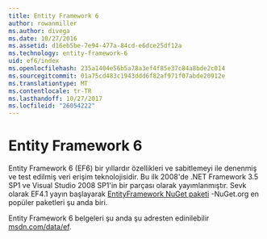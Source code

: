 ```yaml
---
title: Entity Framework 6
author: rowanmiller
ms.author: divega
ms.date: 10/27/2016
ms.assetid: d16eb5be-7e94-477a-84cd-e6dce25df12a
ms.technology: entity-framework-6
uid: ef6/index
ms.openlocfilehash: 235a1404e56b5a78a3ef4f85e37c84a8bde2c014
ms.sourcegitcommit: 01a75cd483c1943ddd6f82af971f07abde20912e
ms.translationtype: MT
ms.contentlocale: tr-TR
ms.lasthandoff: 10/27/2017
ms.locfileid: "26054222"
---
```

# <a name="entity-framework-6"></a>Entity Framework 6

Entity Framework 6 (EF6) bir yıllardır özellikleri ve sabitlemeyi ile denenmiş ve test edilmiş veri erişim teknolojisidir. Bu ilk 2008'de .NET Framework 3.5 SP1 ve Visual Studio 2008 SP1'in bir parçası olarak yayımlanmıştır. Sevk olarak EF4.1 yayın başlayarak [EntityFramework NuGet paketi](https://www.nuget.org/packages/EntityFramework/) -NuGet.org en popüler paketleri şu anda biri.

Entity Framework 6 belgeleri şu anda şu adresten edinilebilir [msdn.com/data/ef](http://msdn.com/data/ef).

